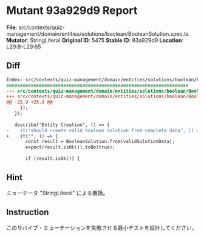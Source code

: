 # Mutant 93a929d9 Report

**File**: src/contexts/quiz-management/domain/entities/solutions/boolean/BooleanSolution.spec.ts
**Mutator**: StringLiteral
**Original ID**: 5475
**Stable ID**: 93a929d9
**Location**: L29:8–L29:65

## Diff

```diff
Index: src/contexts/quiz-management/domain/entities/solutions/boolean/BooleanSolution.spec.ts
===================================================================
--- src/contexts/quiz-management/domain/entities/solutions/boolean/BooleanSolution.spec.ts	original
+++ src/contexts/quiz-management/domain/entities/solutions/boolean/BooleanSolution.spec.ts	mutated #5475
@@ -25,9 +25,9 @@
     });
   });
 
   describe("Entity Creation", () => {
-    it("should create valid boolean solution from complete data", () => {
+    it("", () => {
       const result = BooleanSolution.from(validSolutionData);
       expect(result.isOk()).toBe(true);
 
       if (result.isOk()) {
```

## Hint

ミューテータ "StringLiteral" による置換。

## Instruction

このサバイブ・ミューテーションを失敗させる最小テストを設計してください。
